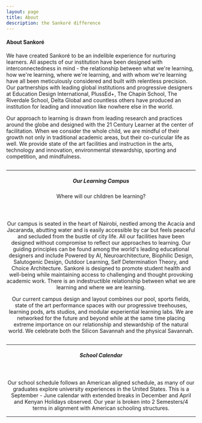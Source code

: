 ```yaml
---
layout: page
title: About
description: the Sankoré difference
---
```


<section>
	<h4>About Sankoré</h4>
	<p>We have created Sankoré to be an indelible experience for nurturing learners. All aspects of our institution have been designed with interconnectedness in mind - the relationship between what we're learning, how we're learning, where we're learning, and with whom we're learning have all been meticulously considered and built with relentless precision. Our partnerships with leading global institutions and progressive designers at Education Design International, PlussEd+, The Chapin School, The Riverdale School, Delta Global and countless others have produced an institution for leading and innovation like nowhere else in the world.</p>
	<p><span class="image right"><img src="assets/images/outdoor-walkway-small.jpg" alt="" /></span>Our approach to learning is drawn from leading research and practices around the globe and designed with the 21 Century Learner at the center of facilitation. When we consider the whole child, we are mindful of their growth not only in traditional academic areas, but their co-curicular life as well. We provide state of the art facilities and instruction in the arts, technology and innovation, environmental stewardship, sporting and competition, and mindfulness.</p>
  <header>
		<div class="box alt">
		<div class="row uniform 50%">
			<div class="2u"><span class="image fit"><img src="assets/images/CCRVennDiagramPrint.png" alt="" /></span></div>
			<div class="2u"><span class="image fit"><img src="assets/images/sdt.jpg" alt="" /></span></div>
		</div>
	</div>
  <hr />
	<header>
		<h5>Our Learning Campus</h5>
		<p>Where will our children be learning?</p>
	</header>
	<p>Our campus is seated in the heart of Nairobi, nestled among the Acacia and Jacaranda, abutting water and is easily accessible by car but feels peaceful and secluded from the bustle of city life. All our facilities have been designed without compromise to reflect our approaches to learning. Our guiding principles can be found among the world's leading educational designers and include Powered by AI, Neuroarchitecture, Biophilic Design, Salutogenic Design, Outdoor Learning, Self Determination Theory, and Choice Architecture. Sankoré is designed to promote student health and well-being while maintaining access to challenging and thought provoking academic work. There is an indestructible relationship between what we are learning and where we are learning.</p> 

<p>Our current campus design and layout combines our pool, sports fields, state of the art performance spaces with our progressive treehouses, learning pods, arts studios, and modular experiential learning labs. We are networked for the future and beyond while at the same time placing extreme importance on our relationship and stewardship of the natural world. We celebrate both the Silicon Savannah and the physical Savannah.</p>
	  <div class="box alt">
		<div class="row uniform 50%">
			<div class="4u"><span class="image fit"><img src="assets/images/pic01.jpg" alt="" /></span></div>
			<div class="4u"><span class="image fit"><img src="assets/images/pic02.jpg" alt="" /></span></div>
			<div class="4u"><span class="image fit"><img src="assets/images/pic03.jpg" alt="" /></span></div>
			<div class="4u"><span class="image fit"><img src="assets/images/pic03.jpg" alt="" /></span></div>
			<div class="4u"><span class="image fit"><img src="assets/images/pic02.jpg" alt="" /></span></div>
			<div class="4u"><span class="image fit"><img src="assets/images/pic01.jpg" alt="" /></span></div>
			<div class="4u"><span class="image fit"><img src="assets/images/pic02.jpg" alt="" /></span></div>
			<div class="4u"><span class="image fit"><img src="assets/images/pic01.jpg" alt="" /></span></div>
			<div class="4u"><span class="image fit"><img src="assets/images/pic03.jpg" alt="" /></span></div>
		</div>
	</div>
	<hr />
	<header>
		<h5>School Calendar</h5>
	</header>
	<p>Our school schedule follows an American aligned schedule, as many of our graduates explore university experiences in the United States. This is a September - June calendar with extended breaks in December and April and Kenyan Holidays observed. Our year is broken into 2 Semesters/4 terms in alignment with American schooling structures. </p>
	<hr />
	
	
